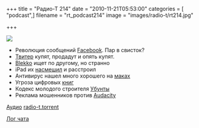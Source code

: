 +++
title = "Радио-Т 214"
date = "2010-11-21T05:53:00"
categories = [ "podcast",]
filename = "rt_podcast214"
image = "images/radio-t/rt214.jpg"

+++

![](https://radio-t.com/images/radio-t/rt214.jpg)

- Революция сообщений [Facebook](http://blog.facebook.com/blog.php?post=452288242130). Пар в свисток?
- [Твитер](http://business.compulenta.ru/577153/) купят, продадут и опять купят.
- [Blekko](http://www.computerra.ru/vision/577096/) ищет по другому, но странно
- iPad их [насмешил](http://hitech.tomsk.ru/newsmobile/16674-uzhe-v-blizhajjshie-gody-segodnjashnijj-uspekh.html) и расстроил
- Антивирус нашел много хорошего на [маках](http://safe.cnews.ru/news/line/index.shtml?2010/11/18/416543)
- Угроза цифровых [книг](http://blogs.computerra.ru/2843)
- Кодекс молодого строителя [Убунты](http://www.opennet.ru/opennews/art.shtml?num=28691)
- Реклама мошенников против [Audacity](http://www.opennet.ru/opennews/art.shtml?num=28704)

[Аудио](https://archive.rucast.net/radio-t/media/rt_podcast214.mp3)
[radio-t.torrent](http://www.radio-t.com/torrents/rt_podcast214.mp3.torrent)

[Лог чата](http://chat.radio-t.com/logs/radio-t-214.html)
<audio src="https://archive.rucast.net/radio-t/media/rt_podcast214.mp3" preload="none"></audio>
